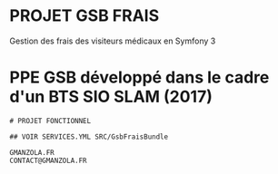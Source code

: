 # PROJET GSB FRAIS

Gestion des frais des visiteurs médicaux en Symfony 3

# PPE GSB développé dans le cadre d'un BTS SIO SLAM (2017) 
```
# PROJET FONCTIONNEL

## VOIR SERVICES.YML SRC/GsbFraisBundle

GMANZOLA.FR
CONTACT@GMANZOLA.FR